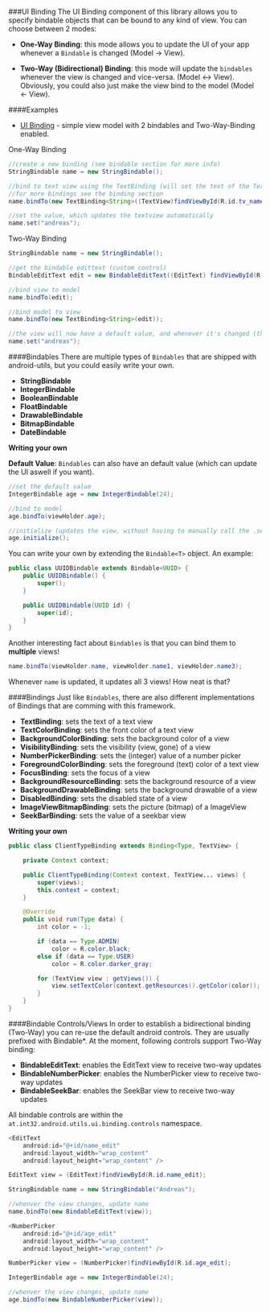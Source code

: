 ###UI Binding
The UI Binding component of this library allows you to specify bindable objects that can be bound to any kind of view. You can choose between 2 modes:

* **One-Way Binding**: this mode allows you to update the UI of your app whenever a `Bindable` is changed (Model -> View).

* **Two-Way (Bidirectional) Binding**: this mode will update the `bindables` whenever the view is changed and vice-versa. (Model <-> View). Obviously, you could also just make the view bind to the model (Model <- View).

####Examples

* [UI Binding](/samples/sample_binding/src/at/int32/android/utils/samples/binding) - simple view model with 2 bindables and Two-Way-Binding enabled.

One-Way Binding
```java
//create a new binding (see bindable section for more info)
StringBindable name = new StringBindable();

//bind to text view using the TextBinding (will set the text of the TextView)
//for more bindings see the binding section
name.bindTo(new TextBinding<String>((TextView)findViewById(R.id.tv_name)));

//set the value, which updates the textview automatically
name.set("andreas");
```

Two-Way Binding
```java
StringBindable name = new StringBindable();

//get the bindable edittext (custom control)
BindableEditText edit = new BindableEditText((EditText) findViewById(R.id.edit_name));

//bind view to model
name.bindTo(edit);

//bind model to view
name.bindTo(new TextBinding<String>(edit));

//the view will now have a default value, and whenever it's changed (through user input) the model will update aswell!
name.set("andreas");

```

####Bindables
There are multiple types of `Bindables` that are shipped with android-utils, but you could easily write your own.

* **StringBindable**
* **IntegerBindable**
* **BooleanBindable**
* **FloatBindable**
* **DrawableBindable**
* **BitmapBindable**
* **DateBindable**

**Writing your own**

**Default Value**: `Bindables` can also have an default value (which can update the UI aswell if you want).

```java
//set the default value
IntegerBindable age = new IntegerBindable(24);

//bind to model
age.bindTo(viewHolder.age);

//initialize (updates the view, without having to manually call the .set() method)
age.initialize();
```

You can write your own by extending the `Bindable<T>` object. An example:
```java
public class UUIDBindable extends Bindable<UUID> {
	public UUIDBindable() {
		super();
	}

	public UUIDBindable(UUID id) {
        super(id);
	}
}
```
Another interesting fact about `Bindables` is that you can bind them to **multiple** views!

```java
name.bindTo(viewHolder.name, viewHolder.name1, viewHolder.name3);
```

Whenever `name` is updated, it updates all 3 views! How neat is that?

####Bindings
Just like `Bindables`, there are also different implementations of Bindings that are comming with this framework.

* **TextBinding**: sets the text of a text view
* **TextColorBinding**: sets the front color of a text view
* **BackgroundColorBinding**: sets the background color of a view
* **VisibilityBinding**: sets the visibility (view, gone) of a view
* **NumberPickerBinding**: sets the (integer) value of a number picker
* **ForegroundColorBinding**: sets the foreground (text) color of a text view
* **FocusBinding**: sets the focus of a view
* **BackgroundResourceBinding**: sets the background resource of a view
* **BackgroundDrawableBinding**: sets the background drawable of a view
* **DisabledBinding**: sets the disabled state of a view 
* **ImageViewBitmapBinding**: sets the picture (bitmap) of a ImageView
* **SeekBarBinding**: sets the value of a seekbar view

**Writing your own**
```java
public class ClientTypeBinding extends Binding<Type, TextView> {

	private Context context;

	public ClientTypeBinding(Context context, TextView... views) {
		super(views);
		this.context = context;
	}

	@Override
	public void run(Type data) {
		int color = -1;

		if (data == Type.ADMIN)
			color = R.color.black;
		else if (data == Type.USER)
			color = R.color.darker_gray;

		for (TextView view : getViews()) {
			view.setTextColor(context.getResources().getColor(color));
		}
	}
}
```

####Bindable Controls/Views
In order to establish a bidirectional binding (Two-Way) you can re-use the default android controls. They are usually prefixed with Bindable*. At the moment, following controls support Two-Way binding:

* **BindableEditText**: enables the EditText view to receive two-way updates
* **BindableNumberPicker**: enables the NumberPicker view to receive two-way updates
* **BindableSeekBar**: enables the SeekBar view to receive two-way updates

All bindable controls are within the `at.int32.android.utils.ui.binding.controls` namespace.

```java
<EditText
	android:id="@+id/name_edit"
	android:layout_width="wrap_content"
	android:layout_height="wrap_content" />

EditText view = (EditText)findViewById(R.id.name_edit);

StringBindable name = new StringBindable("Andreas");

//whenver the view changes, update name
name.bindTo(new BindableEditText(view));

```
```java
<NumberPicker
	android:id="@+id/age_edit"
	android:layout_width="wrap_content"
	android:layout_height="wrap_content" />

NumberPicker view = (NumberPicker)findViewById(R.id.age_edit);

IntegerBindable age = new IntegerBindable(24);

//whenver the view changes, update name
age.bindTo(new BindableNumberPicker(view));

```
